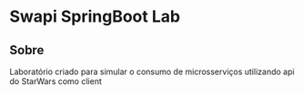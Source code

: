 # Swapi SpringBoot Lab

## Sobre

Laboratório criado para simular o consumo de microsserviços utilizando api do StarWars como client